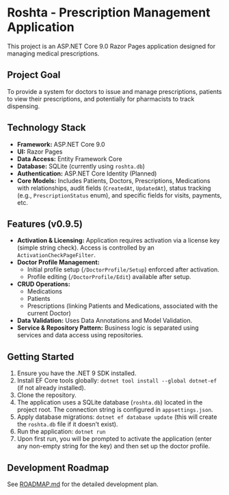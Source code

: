 # Roshta - Prescription Management Application

This project is an ASP.NET Core 9.0 Razor Pages application designed for managing medical prescriptions.

## Project Goal

To provide a system for doctors to issue and manage prescriptions, patients to view their prescriptions, and potentially for pharmacists to track dispensing.

## Technology Stack

*   **Framework:** ASP.NET Core 9.0
*   **UI:** Razor Pages
*   **Data Access:** Entity Framework Core
*   **Database:** SQLite (currently using `roshta.db`)
*   **Authentication:** ASP.NET Core Identity (Planned)
*   **Core Models:** Includes Patients, Doctors, Prescriptions, Medications with relationships, audit fields (`CreatedAt`, `UpdatedAt`), status tracking (e.g., `PrescriptionStatus` enum), and specific fields for visits, payments, etc.

## Features (v0.9.5)

*   **Activation & Licensing:** Application requires activation via a license key (simple string check). Access is controlled by an `ActivationCheckPageFilter`.
*   **Doctor Profile Management:** 
    *   Initial profile setup (`/DoctorProfile/Setup`) enforced after activation.
    *   Profile editing (`/DoctorProfile/Edit`) available after setup.
*   **CRUD Operations:**
    *   Medications
    *   Patients
    *   Prescriptions (linking Patients and Medications, associated with the current Doctor)
*   **Data Validation:** Uses Data Annotations and Model Validation.
*   **Service & Repository Pattern:** Business logic is separated using services and data access using repositories.

## Getting Started

1.  Ensure you have the .NET 9 SDK installed.
2.  Install EF Core tools globally: `dotnet tool install --global dotnet-ef` (if not already installed).
3.  Clone the repository.
4.  The application uses a SQLite database (`roshta.db`) located in the project root. The connection string is configured in `appsettings.json`.
5.  Apply database migrations: `dotnet ef database update` (this will create the `roshta.db` file if it doesn't exist).
6.  Run the application: `dotnet run`
7.  Upon first run, you will be prompted to activate the application (enter any non-empty string for the key) and then set up the doctor profile.

## Development Roadmap

See [ROADMAP.md](ROADMAP.md) for the detailed development plan. 